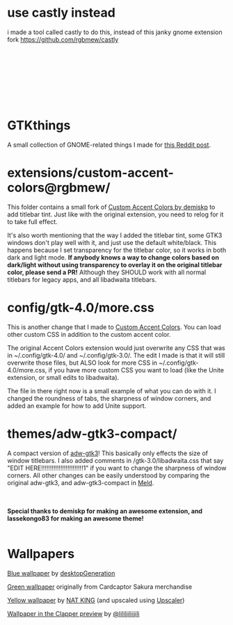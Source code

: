# use castly instead
i made a tool called castly to do this, instead of this janky gnome extension fork https://github.com/rgbmew/castly

<br><br><br><br><br><br><br>

# GTKthings

A small collection of GNOME-related things I made for <a href="https://www.reddit.com/r/gnome/comments/13oic6h/i_3_gnome_but_the_one_thing_i_want_to_steal_from/">this Reddit post</a>.


# extensions/custom-accent-colors@rgbmew/
This folder contains a small fork of <a href="https://extensions.gnome.org/extension/5547/custom-accent-colors/">Custom Accent Colors by demiskp</a> to add titlebar tint. Just like with the original extension, you need to relog for it to take full effect.

It's also worth mentioning that the way I added the titlebar tint, some GTK3 windows don't play well with it, and just use the default white/black. This happens because I set transparency for the titlebar color, so it works in both dark and light mode. <b>If anybody knows a way to change colors based on dark/light without using transparency to overlay it on the original titlebar color, please send a PR!</b> Although they SHOULD work with all normal titlebars for legacy apps, and all libadwaita titlebars.

# config/gtk-4.0/more.css
This is another change that I made to <a href="https://extensions.gnome.org/extension/5547/custom-accent-colors/">Custom Accent Colors</a>. You can load other custom CSS in addition to the custom accent color.

The original Accent Colors extension would just overwrite any CSS that was in ~/.config/gtk-4.0/ and ~/.config/gtk-3.0/. The edit I made is that it will still overwrite those files, but ALSO look for more CSS in ~/.config/gtk-4.0/more.css, if you have more custom CSS you want to load (like the Unite extension, or small edits to libadwaita).

The file in there right now is a small example of what you can do with it. I changed the roundness of tabs, the sharpness of window corners, and added an example for how to add Unite support.

# themes/adw-gtk3-compact/
A compact version of <a href="https://github.com/lassekongo83/adw-gtk3">adw-gtk3</a>! This basically only effects the size of window titlebars. I also added comments in /gtk-3.0/libadwaita.css that say "EDIT HERE!!!!!!!!!!!!!!!!!!!!!!!!1" if you want to change the sharpness of window corners. All other changes can be easily understood by comparing the original adw-gtk3, and adw-gtk3-compact in <a href="https://flathub.org/apps/org.gnome.meld">Meld</a>.

<br><br>
<b>Special thanks to demiskp for making an awesome extension, and lassekongo83 for making an awesome theme!</b>
<br><br>

# Wallpapers
<a href="https://www.desktopgeneration.com/static/media/corporate_classic.318e946fd50162aaf992.png">Blue wallpaper</a> by <a href="https://www.desktopgeneration.com/">desktopGeneration</a>

<a href="https://rgbmew.neocities.org/asd/747770.jpg">Green wallpaper</a> originally from Cardcaptor Sakura merchandise

<a href="https://heynatking.gumroad.com/l/nat-king-psp-wallpaper-pack-01">Yellow wallpaper</a> by <a href="https://natking.design/">NAT KING</a> (and upscaled using <a href="https://flathub.org/apps/io.gitlab.theevilskeleton.Upscaler">Upscaler</a>)

<a href="https://twitter.com/lililjiliijili/status/1164240380599996416">Wallpaper in the Clapper preview</a> by <a href="https://twitter.com/lililjiliijili">@lililjiliijili</a>
